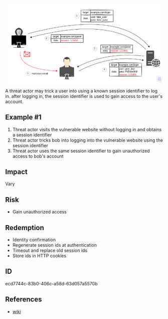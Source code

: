 <p align="center"> <img src="https://raw.githubusercontent.com/qeeqbox/session-fixation/main/session-fixation.png"></p>

A threat actor may trick a user into using a known session identifier to log in. after logging in, the session identifier is used to gain access to the user's account.

## Example #1
1. Threat actor visits the vulnerable website without logging in and obtains a session identifier
2. Threat actor tricks bob into logging into the vulnerable website using the session identifier
3. Threat actor uses the same session identifier to gain unauthorized access to bob's account

## Impact
Vary

## Risk
- Gain unauthorized access

## Redemption
- Identity confirmation
- Regenerate session ids at authentication
- Timeout and replace old session ids
- Store ids in HTTP cookies

## ID
ecd7744c-83b0-406c-a58d-63d057a5570b

## References
- [wiki](https://en.wikipedia.org/wiki/session_fixation)
